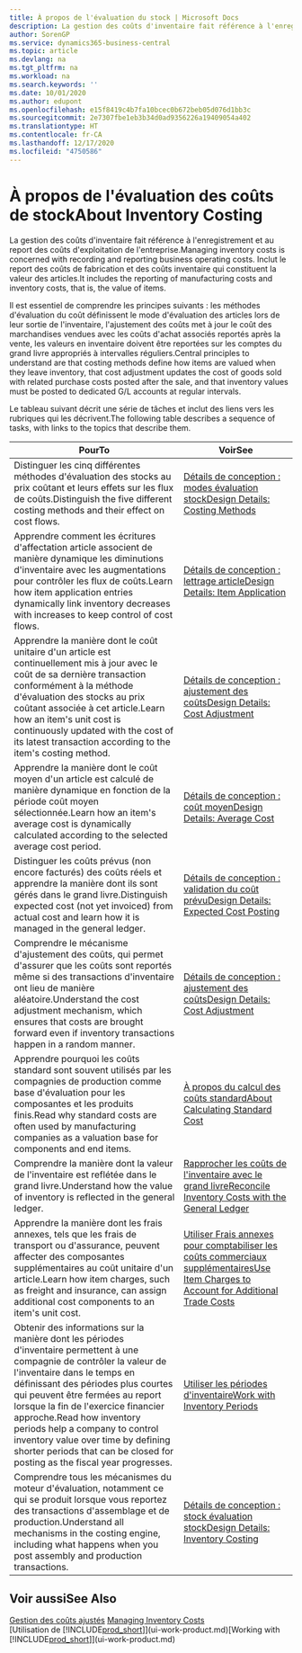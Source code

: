 ```yaml
---
title: À propos de l'évaluation du stock | Microsoft Docs
description: La gestion des coûts d'inventaire fait référence à l'enregistrement et au report des coûts d'exploitation de l'entreprise. Inclut le report des coûts de fabrication et des coûts inventaire qui constituent la valeur des articles.
author: SorenGP
ms.service: dynamics365-business-central
ms.topic: article
ms.devlang: na
ms.tgt_pltfrm: na
ms.workload: na
ms.search.keywords: ''
ms.date: 10/01/2020
ms.author: edupont
ms.openlocfilehash: e15f8419c4b7fa10bcec0b672beb05d076d1bb3c
ms.sourcegitcommit: 2e7307fbe1eb3b34d0ad9356226a19409054a402
ms.translationtype: HT
ms.contentlocale: fr-CA
ms.lasthandoff: 12/17/2020
ms.locfileid: "4750586"
---
```

# <a name="about-inventory-costing"></a><span data-ttu-id="bd768-104">À propos de l'évaluation des coûts de stock</span><span class="sxs-lookup"><span data-stu-id="bd768-104">About Inventory Costing</span></span>
<span data-ttu-id="bd768-105">La gestion des coûts d'inventaire fait référence à l'enregistrement et au report des coûts d'exploitation de l'entreprise.</span><span class="sxs-lookup"><span data-stu-id="bd768-105">Managing inventory costs is concerned with recording and reporting business operating costs.</span></span> <span data-ttu-id="bd768-106">Inclut le report des coûts de fabrication et des coûts inventaire qui constituent la valeur des articles.</span><span class="sxs-lookup"><span data-stu-id="bd768-106">It includes the reporting of manufacturing costs and inventory costs, that is, the value of items.</span></span>  

 <span data-ttu-id="bd768-107">Il est essentiel de comprendre les principes suivants : les méthodes d'évaluation du coût définissent le mode d'évaluation des articles lors de leur sortie de l'inventaire, l'ajustement des coûts met à jour le coût des marchandises vendues avec les coûts d'achat associés reportés après la vente, les valeurs en inventaire doivent être reportées sur les comptes du grand livre appropriés à intervalles réguliers.</span><span class="sxs-lookup"><span data-stu-id="bd768-107">Central principles to understand are that costing methods define how items are valued when they leave inventory, that cost adjustment updates the cost of goods sold with related purchase costs posted after the sale, and that inventory values must be posted to dedicated G/L accounts at regular intervals.</span></span>  

 <span data-ttu-id="bd768-108">Le tableau suivant décrit une série de tâches et inclut des liens vers les rubriques qui les décrivent.</span><span class="sxs-lookup"><span data-stu-id="bd768-108">The following table describes a sequence of tasks, with links to the topics that describe them.</span></span>   

|<span data-ttu-id="bd768-109">**Pour**</span><span class="sxs-lookup"><span data-stu-id="bd768-109">**To**</span></span>|<span data-ttu-id="bd768-110">**Voir**</span><span class="sxs-lookup"><span data-stu-id="bd768-110">**See**</span></span>|  
|------------|-------------|  
|<span data-ttu-id="bd768-111">Distinguer les cinq différentes méthodes d'évaluation des stocks au prix coûtant et leurs effets sur les flux de coûts.</span><span class="sxs-lookup"><span data-stu-id="bd768-111">Distinguish the five different costing methods and their effect on cost flows.</span></span>|[<span data-ttu-id="bd768-112">Détails de conception : modes évaluation stock</span><span class="sxs-lookup"><span data-stu-id="bd768-112">Design Details: Costing Methods</span></span>](design-details-costing-methods.md)|  
|<span data-ttu-id="bd768-113">Apprendre comment les écritures d'affectation article associent de manière dynamique les diminutions d'inventaire avec les augmentations pour contrôler les flux de coûts.</span><span class="sxs-lookup"><span data-stu-id="bd768-113">Learn how item application entries dynamically link inventory decreases with increases to keep control of cost flows.</span></span>|[<span data-ttu-id="bd768-114">Détails de conception : lettrage article</span><span class="sxs-lookup"><span data-stu-id="bd768-114">Design Details: Item Application</span></span>](design-details-item-application.md)|  
|<span data-ttu-id="bd768-115">Apprendre la manière dont le coût unitaire d'un article est continuellement mis à jour avec le coût de sa dernière transaction conformément à la méthode d'évaluation des stocks au prix coûtant associée à cet article.</span><span class="sxs-lookup"><span data-stu-id="bd768-115">Learn how an item's unit cost is continuously updated with the cost of its latest transaction according to the item's costing method.</span></span>|[<span data-ttu-id="bd768-116">Détails de conception : ajustement des coûts</span><span class="sxs-lookup"><span data-stu-id="bd768-116">Design Details: Cost Adjustment</span></span>](design-details-cost-adjustment.md)|  
|<span data-ttu-id="bd768-117">Apprendre la manière dont le coût moyen d'un article est calculé de manière dynamique en fonction de la période coût moyen sélectionnée.</span><span class="sxs-lookup"><span data-stu-id="bd768-117">Learn how an item's average cost is dynamically calculated according to the selected average cost period.</span></span>|[<span data-ttu-id="bd768-118">Détails de conception : coût moyen</span><span class="sxs-lookup"><span data-stu-id="bd768-118">Design Details: Average Cost</span></span>](design-details-average-cost.md)|  
|<span data-ttu-id="bd768-119">Distinguer les coûts prévus (non encore facturés) des coûts réels et apprendre la manière dont ils sont gérés dans le grand livre.</span><span class="sxs-lookup"><span data-stu-id="bd768-119">Distinguish expected cost (not yet invoiced) from actual cost and learn how it is managed in the general ledger.</span></span>|[<span data-ttu-id="bd768-120">Détails de conception : validation du coût prévu</span><span class="sxs-lookup"><span data-stu-id="bd768-120">Design Details: Expected Cost Posting</span></span>](design-details-expected-cost-posting.md)|  
|<span data-ttu-id="bd768-121">Comprendre le mécanisme d'ajustement des coûts, qui permet d'assurer que les coûts sont reportés même si des transactions d'inventaire ont lieu de manière aléatoire.</span><span class="sxs-lookup"><span data-stu-id="bd768-121">Understand the cost adjustment mechanism, which ensures that costs are brought forward even if inventory transactions happen in a random manner.</span></span>|[<span data-ttu-id="bd768-122">Détails de conception : ajustement des coûts</span><span class="sxs-lookup"><span data-stu-id="bd768-122">Design Details: Cost Adjustment</span></span>](design-details-cost-adjustment.md)|  
|<span data-ttu-id="bd768-123">Apprendre pourquoi les coûts standard sont souvent utilisés par les compagnies de production comme base d'évaluation pour les composantes et les produits finis.</span><span class="sxs-lookup"><span data-stu-id="bd768-123">Read why standard costs are often used by manufacturing companies as a valuation base for components and end items.</span></span>|[<span data-ttu-id="bd768-124">À propos du calcul des coûts standard</span><span class="sxs-lookup"><span data-stu-id="bd768-124">About Calculating Standard Cost</span></span>](finance-about-calculating-standard-cost.md)|  
|<span data-ttu-id="bd768-125">Comprendre la manière dont la valeur de l'inventaire est reflétée dans le grand livre.</span><span class="sxs-lookup"><span data-stu-id="bd768-125">Understand how the value of inventory is reflected in the general ledger.</span></span>|[<span data-ttu-id="bd768-126">Rapprocher les coûts de l'inventaire avec le grand livre</span><span class="sxs-lookup"><span data-stu-id="bd768-126">Reconcile Inventory Costs with the General Ledger</span></span>](finance-how-to-post-inventory-costs-to-the-general-ledger.md)|  
|<span data-ttu-id="bd768-127">Apprendre la manière dont les frais annexes, tels que les frais de transport ou d'assurance, peuvent affecter des composantes supplémentaires au coût unitaire d'un article.</span><span class="sxs-lookup"><span data-stu-id="bd768-127">Learn how item charges, such as freight and insurance, can assign additional cost components to an item's unit cost.</span></span>|[<span data-ttu-id="bd768-128">Utiliser Frais annexes pour comptabiliser les coûts commerciaux supplémentaires</span><span class="sxs-lookup"><span data-stu-id="bd768-128">Use Item Charges to Account for Additional Trade Costs</span></span>](payables-how-assign-item-charges.md)|  
|<span data-ttu-id="bd768-129">Obtenir des informations sur la manière dont les périodes d'inventaire permettent à une compagnie de contrôler la valeur de l'inventaire dans le temps en définissant des périodes plus courtes qui peuvent être fermées au report lorsque la fin de l'exercice financier approche.</span><span class="sxs-lookup"><span data-stu-id="bd768-129">Read how inventory periods help a company to control inventory value over time by defining shorter periods that can be closed for posting as the fiscal year progresses.</span></span>|[<span data-ttu-id="bd768-130">Utiliser les périodes d'inventaire</span><span class="sxs-lookup"><span data-stu-id="bd768-130">Work with Inventory Periods</span></span>](finance-how-to-work-with-inventory-periods.md)|  
|<span data-ttu-id="bd768-131">Comprendre tous les mécanismes du moteur d'évaluation, notamment ce qui se produit lorsque vous reportez des transactions d'assemblage et de production.</span><span class="sxs-lookup"><span data-stu-id="bd768-131">Understand all mechanisms in the costing engine, including what happens when you post assembly and production transactions.</span></span>|[<span data-ttu-id="bd768-132">Détails de conception : stock évaluation stock</span><span class="sxs-lookup"><span data-stu-id="bd768-132">Design Details: Inventory Costing</span></span>](design-details-inventory-costing.md)|  

## <a name="see-also"></a><span data-ttu-id="bd768-133">Voir aussi</span><span class="sxs-lookup"><span data-stu-id="bd768-133">See Also</span></span>
<span data-ttu-id="bd768-134">[Gestion des coûts ajustés](finance-manage-inventory-costs.md)  </span><span class="sxs-lookup"><span data-stu-id="bd768-134">[Managing Inventory Costs](finance-manage-inventory-costs.md)  </span></span>  
<span data-ttu-id="bd768-135">[Utilisation de [!INCLUDE[prod_short](includes/prod_short.md)]](ui-work-product.md)</span><span class="sxs-lookup"><span data-stu-id="bd768-135">[Working with [!INCLUDE[prod_short](includes/prod_short.md)]](ui-work-product.md)</span></span>
